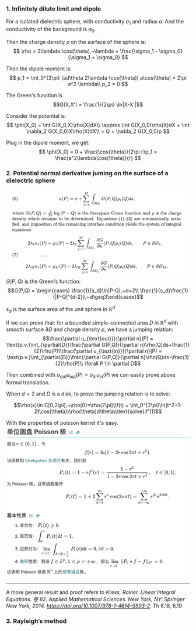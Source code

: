 ### 1. Infinitely dilute limit and dipole
For a isolated dielectric sphere, with conductivity $\sigma_1$ and radius $a$. And the conductivity of the background is $\sigma_0$.

Then the charge density $\rho$ on the surface of the sphere is:
$$
\rho = 2\lambda \cos(\theta),~\lambda = \frac{\sigma_1 - \sigma_0}{\sigma_1 + \sigma_0}
$$

Then the dipole moment is:
$$
p_1 = \int_0^{2\pi} (ad\theta 2\lambda \cos(\theta)) a\cos(\theta) = 2\pi a^2 \lambda\\
p_2 = 0
$$

The Green's function is $$G(X,X') = \frac{1}{2\pi} \ln|X-X'|$$

Consider the potential is:
$$
\phi(X_0) = \int G(X_0,X)\rho(X)dX\\
\approx \int G(X_0,0)\rho(X)dX + \int \nabla_2 G(X_0,0)X\rho(X)dX\\
= Q + \nabla_2 G(X_0,0)p
$$

Plug in the dipole moment, we get:
$$
\phi(X_0) = 0 + \frac{\cos(\theta)}{2\pi r}p_1 = \frac{a^2\lambda\cos(\theta)}{r}
$$


### 2. Potential normal derivative juming on the surface of a dielectric sphere
![alt text](formula(6)-(7).png)
$G(P,Q)$ is the Green's function:
$$G(P,Q) = \begin{cases} \frac{1}{s_d}\ln|P-Q|,~d=2\\
\frac{1}{s_d}\frac{1}{|P-Q|^{d-2}},~d\geq3\end{cases}$$

$s_d$ is the surface area of the unit sphere in $\mathbb{R}^d$.

If we can prove that: for a bounded simple-connected area $D$ in $\mathbb{R}^d$ with smooth surface $\partial D$ and charge density $\rho$, we have a jumping relation:
$$\frac{\partial u_{\text{out}}}{\partial n}(P) = \text{p.v.}\int_{\partial{D}}\frac{\partial G(P,Q)}{\partial n}\rho(Q)ds+\frac{1}{2}\rho(P)\\\frac{\partial u_{\text{in}}}{\partial n}(P) = \text{p.v.}\int_{\partial{D}}\frac{\partial G(P,Q)}{\partial n}\rho(Q)ds-\frac{1}{2}\rho(P)\\ \forall P \in \partial D$$

Then combined with $\sigma_{\text{out}}u_{\text{out}}(P) = \sigma_{\text{in}}u_{\text{in}}(P)$ we can easily prove above formul translation.

When $d=2$ and $D$ is a disk, to prove the jumping relation is to solve:

$$\rho(x)\in C[0,2\pi],~\rho(0)=\rho(2\pi)\\f(t) = \int_0^{2\pi}\ln(t^2+1-2t\cos(\theta))\rho(\theta)d\theta\\\text{solve}:f'(1)$$

With the properties of poisson kernel it's easy.
![alt text](PoissonKernel.png)

---
A more general result and proof refers to *Kress, Rainer. Linear Integral Equations. 卷 82. Applied Mathematical Sciences. New York, NY: Springer New York, 2014. https://doi.org/10.1007/978-1-4614-9593-2.* Th 6.18, 6.19


### 3. Rayleigh’s method





